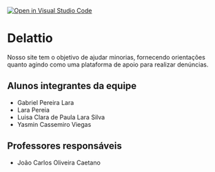 [![Open in Visual Studio Code](https://classroom.github.com/assets/open-in-vscode-718a45dd9cf7e7f842a935f5ebbe5719a5e09af4491e668f4dbf3b35d5cca122.svg)](https://classroom.github.com/online_ide?assignment_repo_id=10862384&assignment_repo_type=AssignmentRepo)
# Delattio
Nosso site tem o objetivo de ajudar minorias, fornecendo orientações quanto agindo como uma plataforma de apoio para realizar denúncias.

## Alunos integrantes da equipe

* Gabriel Pereira Lara
* Lara Pereia
* Luisa Clara de Paula Lara Silva
* Yasmin Cassemiro Viegas

## Professores responsáveis

* João Carlos Oliveira Caetano



